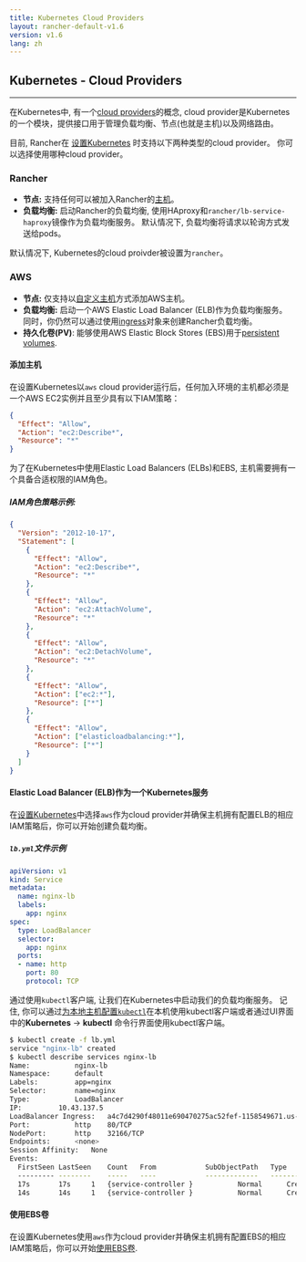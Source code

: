 ```yaml
---
title: Kubernetes Cloud Providers
layout: rancher-default-v1.6
version: v1.6
lang: zh
---
```


## Kubernetes - Cloud Providers
---

在Kubernetes中, 有一个[cloud providers](https://kubernetes.io/docs/getting-started-guides/scratch/#cloud-provider)的概念, cloud provider是Kubernetes的一个模块，提供接口用于管理负载均衡、节点(也就是主机)以及网络路由。

目前, Rancher在 [设置Kubernetes]({{site.baseurl}}/rancher/{{page.version}}/{{page.lang}}/kubernetes/#configuring-kubernetes) 时支持以下两种类型的cloud provider。 你可以选择使用哪种cloud provider。

### Rancher

  * **节点:** 支持任何可以被加入Rancher的[主机]({{site.baseurl}}/rancher/{{page.version}}/{{page.lang}}/hosts/)。
  * **负载均衡:** 启动Rancher的负载均衡, 使用HAproxy和`rancher/lb-service-haproxy`镜像作为负载均衡服务。 默认情况下, 负载均衡将请求以轮询方式发送给pods。

默认情况下, Kubernetes的cloud proivder被设置为`rancher`。

### AWS

  * **节点:** 仅支持以[自定义主机]({{site.baseurl}}/rancher/{{page.version}}/{{page.lang}}/hosts/custom/)方式添加AWS主机。
  * **负载均衡:** 启动一个AWS Elastic Load Balancer (ELB)作为负载均衡服务。 同时，你仍然可以通过使用[ingress]({{site.baseurl}}/rancher/{{page.version}}/{{page.lang}}/kubernetes/ingress/)对象来创建Rancher负载均衡。
  * **持久化卷(PV)**: 能够使用AWS Elastic Block Stores (EBS)用于[persistent volumes]({{site.baseurl}}/rancher/{{page.version}}/{{page.lang}}/kubernetes/storage/).

#### 添加主机

在设置Kubernetes以`aws` cloud provider运行后，任何加入环境的主机都必须是一个AWS EC2实例并且至少具有以下IAM策略：


```json
{
  "Effect": "Allow",
  "Action": "ec2:Describe*",
  "Resource": "*"
}
```

为了在Kubernetes中使用Elastic Load Balancers (ELBs)和EBS, 主机需要拥有一个具备合适权限的IAM角色。

##### IAM角色策略示例:

```json
{
  "Version": "2012-10-17",
  "Statement": [
    {
      "Effect": "Allow",
      "Action": "ec2:Describe*",
      "Resource": "*"
    },
    {
      "Effect": "Allow",
      "Action": "ec2:AttachVolume",
      "Resource": "*"
    },
    {
      "Effect": "Allow",
      "Action": "ec2:DetachVolume",
      "Resource": "*"
    },
    {
      "Effect": "Allow",
      "Action": ["ec2:*"],
      "Resource": ["*"]
    },
    {
      "Effect": "Allow",
      "Action": ["elasticloadbalancing:*"],
      "Resource": ["*"]
    }
  ]
}
```

#### Elastic Load Balancer (ELB)作为一个Kubernetes服务

在[设置Kubernetes]({{site.baseurl}}/rancher/{{page.version}}/{{page.lang}}/kubernetes/#configuring-kubernetes)中选择`aws`作为cloud provider并确保主机拥有配置ELB的相应IAM策略后，你可以开始创建负载均衡。

##### `lb.yml`文件示例

```yaml
apiVersion: v1
kind: Service
metadata:
  name: nginx-lb
  labels:
    app: nginx
spec:
  type: LoadBalancer
  selector:
    app: nginx
  ports:
  - name: http
    port: 80
    protocol: TCP
```

通过使用`kubectl`客户端, 让我们在Kubernetes中启动我们的负载均衡服务。 记住, 你可以通过[为本地主机配置`kubectl`]({{site.baseurl}}/rancher/{{page.version}}/{{page.lang}}/kubernetes/#kubectl)在本机使用kubectl客户端或者通过UI界面中的**Kubernetes** -> **kubectl** 命令行界面使用kubectl客户端。

```bash
$ kubectl create -f lb.yml
service "nginx-lb" created
$ kubectl describe services nginx-lb
Name:			nginx-lb
Namespace:		default
Labels:			app=nginx
Selector:		name=nginx
Type:			LoadBalancer
IP:			10.43.137.5
LoadBalancer Ingress:	a4c7d4290f48011e690470275ac52fef-1158549671.us-west-2.elb.amazonaws.com
Port:			http	80/TCP
NodePort:		http	32166/TCP
Endpoints:		<none>
Session Affinity:	None
Events:
  FirstSeen	LastSeen	Count	From			SubObjectPath	Type		Reason			Message
  ---------	--------	-----	----			-------------	--------	------			-------
  17s		17s		1	{service-controller }			Normal		CreatingLoadBalancer	Creating load balancer
  14s		14s		1	{service-controller }			Normal		CreatedLoadBalancer	Created load balancer
```

#### 使用EBS卷

在设置Kubernetes使用`aws`作为cloud provider并确保主机拥有配置EBS的相应IAM策略后，你可以开始[使用EBS卷]({{site.baseurl}}/rancher/{{page.version}}/{{page.lang}}/kubernetes/storage/#persistent-volumes---ebs).

